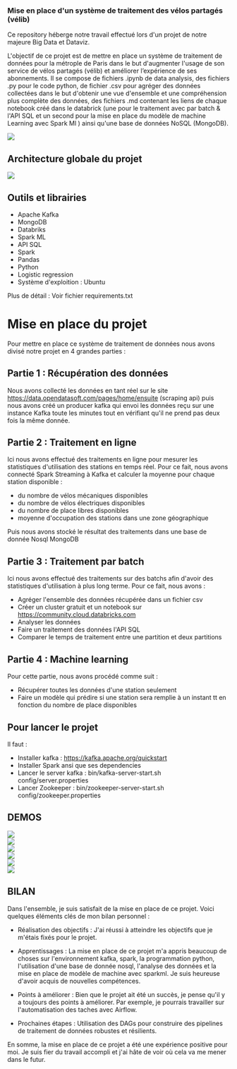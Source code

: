 ### Mise en place d'un système de traitement des vélos partagés (vélib) 
<!-- BLOG-POST-LIST:START -->
Ce repository héberge notre travail effectué lors d'un projet de notre majeure Big Data et Dataviz.

L'objectif de ce projet est de mettre en place un système de traitement de données pour la métrople de Paris dans le but d'augmenter l'usage de son service de vélos partagés (vélib) et améliorer l’expérience de ses abonnements.
Il se compose de fichiers .ipynb de data analysis, des fichiers .py pour le code python, de fichier .csv pour agréger des données collectées dans le but d'obtenir une vue d'ensemble et une compréhension plus complète des données, des fichiers .md contenant les liens de chaque notebook créé dans le databrick (une pour le traitement avec par batch & l'API SQL et un second pour la mise en place du modèle de machine Learning avec Spark Ml ) ainsi qu'une base de données NoSQL (MongoDB).

<!-- BLOG-POST-LIST:END -->

<img align="center" src="/Images/station_velib.jpg"/>
<br/>


## Architecture globale du projet 
<img align="center" src="/Images/Architecture_projet_velib2.png"/>
<br/>


## Outils et librairies
<!-- BLOG-POST-LIST:START -->
- Apache Kafka
- MongoDB
- Databriks
- Spark ML
- API SQL
- Spark
- Pandas
- Python
- Logistic regression
- Système d'exploition : Ubuntu

Plus de détail : Voir fichier requirements.txt
<!-- BLOG-POST-LIST:END -->


# Mise en place du projet
<!-- BLOG-POST-LIST:START  -->
Pour mettre en place ce système de traitement de données nous avons divisé notre projet en 4 grandes parties :


## Partie 1 : Récupération des données 
Nous avons collecté les données en tant réel sur le site https://data.opendatasoft.com/pages/home/ensuite (scraping api) puis nous avons créé un producer kafka qui envoi les données reçu sur une instance Kafka toute les minutes tout en vérifiant qu'il ne prend pas deux fois la même donnée.
<!-- BLOG-POST-LIST:END -->


## Partie 2 : Traitement en ligne
<!-- BLOG-POST-LIST:START -->
Ici nous avons effectué des traitements en ligne pour mesurer les statistiques d'utilisation des stations en temps réel. Pour ce fait, nous avons connecté Spark Streaming à Kafka et calculer la moyenne pour chaque station disponible : 
- du nombre de vélos mécaniques disponibles
- du nombre de vélos électriques disponibles
- du nombre de place libres disponibles
- moyenne d'occupation des stations dans une zone géographique 

Puis nous avons stocké le résultat des traitements dans une base de donnée Nosql MongoDB
<!-- BLOG-POST-LIST:END -->


## Partie 3 : Traitement par batch
<!-- BLOG-POST-LIST:START -->
Ici nous avons effectué des traitements sur des batchs afin d'avoir des statistiques d'utilisation à plus long terme. Pour ce fait, nous avons :
- Agréger l'ensemble des données récupérée dans un fichier csv
- Créer un cluster gratuit et un notebook sur https://community.cloud.databricks.com
- Analyser les données
- Faire un traitement des données l'API SQL
- Comparer le temps de traitement entre une partition et deux partitions
<!-- BLOG-POST-LIST:END -->


## Partie 4 : Machine learning
<!-- BLOG-POST-LIST:START -->
Pour cette partie, nous avons procédé comme suit :
- Récupérer toutes les données d'une station seulement
- Faire un modèle qui prédire si une station sera remplie à un instant tt en fonction du nombre de place disponibles
<!-- BLOG-POST-LIST:END -->


## Pour lancer le projet 
<!-- BLOG-POST-LIST:START -->
Il faut :
- Installer kafka : https://kafka.apache.org/quickstart
- Installer Spark ansi que ses dependencies
- Lancer le server kafka : bin/kafka-server-start.sh config/server.properties
- Lancer Zookeeper : bin/zookeeper-server-start.sh config/zookeeper.properties
<!-- BLOG-POST-LIST:END -->

## DEMOS
<!-- BLOG-POST-LIST:START -->

<img align="center" src="/Images/collecte_envoi_des_données.PNG"/>
<br/>

<img align="center" src="/Images/consumer_velib.PNG"/>
<br/>

<img align="center" src="/Images/average_type_of_bike.PNG"/>
<br/>

<img align="center" src="/Images/average_bike_available_calculate_every_3min.PNG"/>
<br/>

<img align="center" src="/Images/avg_zone_type_bike.PNG"/>
<br/>

<img align="center" src="/Images/avg_bike_available_in_specific_zone_3min.PNG"/>
<br/>


<!-- BLOG-POST-LIST:END -->

## BILAN
<!-- BLOG-POST-LIST:START -->
Dans l'ensemble, je suis satisfait de la mise en place de ce projet. Voici quelques éléments clés de mon bilan personnel :

- Réalisation des objectifs :
J'ai réussi à atteindre les objectifs que je m'étais fixés pour le projet.

- Apprentissages : 
La mise en place de ce projet m'a appris beaucoup de choses sur l'environnement kafka, spark, la programmation python, l'utilisation d'une base de donnée nosql, l'analyse des données et la mise en place de modèle de machine avec sparkml. Je suis heureuse d'avoir acquis de nouvelles compétences.

- Points à améliorer : Bien que le projet ait été un succès, je pense qu'il y a toujours des points à améliorer. Par exemple, je pourrais travailler sur l'automatisation des taches avec Airflow.

- Prochaines étapes : Utilisation des DAGs pour construire des pipelines de traitement de données robustes et résilients.

En somme, la mise en place de ce projet a été une expérience positive pour moi. Je suis fier du travail accompli et j'ai hâte de voir où cela va me mener dans le futur.

<!-- BLOG-POST-LIST:END -->
